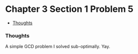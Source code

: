 Chapter 3 Section 1 Problem 5
=============================

- [Thoughts][thoughts]

### Thoughts ###

A simple GCD problem I solved sub-optimally. Yay.

[thoughts]: #thoughts
